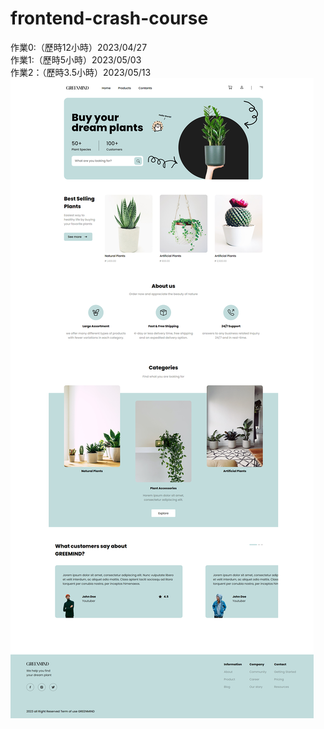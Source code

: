 # frontend-crash-course

作業0:（歷時12小時）2023/04/27  
作業1:（歷時5小時）2023/05/03  
作業2：（歷時3.5小時）2023/05/13
![image](https://raw.githubusercontent.com/Heggi2243/frontend-crash-course/main/assignment%200/assignmen0-cover.png)
